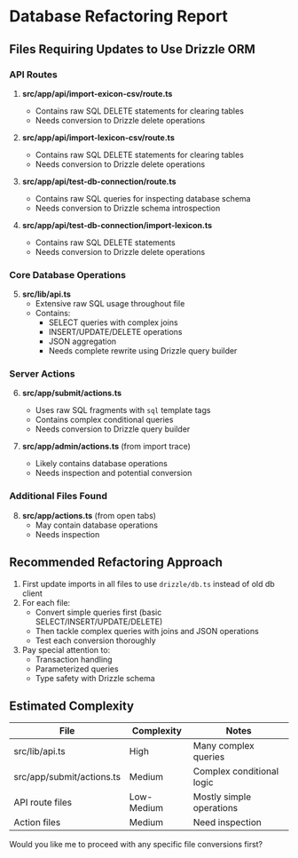 # Database Refactoring Report

## Files Requiring Updates to Use Drizzle ORM

### API Routes
1. **src/app/api/import-exicon-csv/route.ts**
   - Contains raw SQL DELETE statements for clearing tables
   - Needs conversion to Drizzle delete operations

2. **src/app/api/import-lexicon-csv/route.ts**  
   - Contains raw SQL DELETE statements for clearing tables
   - Needs conversion to Drizzle delete operations

3. **src/app/api/test-db-connection/route.ts**
   - Contains raw SQL queries for inspecting database schema
   - Needs conversion to Drizzle schema introspection

4. **src/app/api/test-db-connection/import-lexicon.ts**
   - Contains raw SQL DELETE statements
   - Needs conversion to Drizzle delete operations

### Core Database Operations
5. **src/lib/api.ts**
   - Extensive raw SQL usage throughout file
   - Contains:
     - SELECT queries with complex joins
     - INSERT/UPDATE/DELETE operations
     - JSON aggregation
     - Needs complete rewrite using Drizzle query builder

### Server Actions
6. **src/app/submit/actions.ts**
   - Uses raw SQL fragments with `sql` template tags
   - Contains complex conditional queries
   - Needs conversion to Drizzle query builder

7. **src/app/admin/actions.ts** (from import trace)
   - Likely contains database operations
   - Needs inspection and potential conversion

### Additional Files Found
8. **src/app/actions.ts** (from open tabs)
   - May contain database operations
   - Needs inspection

## Recommended Refactoring Approach

1. First update imports in all files to use `drizzle/db.ts` instead of old db client
2. For each file:
   - Convert simple queries first (basic SELECT/INSERT/UPDATE/DELETE)
   - Then tackle complex queries with joins and JSON operations
   - Test each conversion thoroughly
3. Pay special attention to:
   - Transaction handling
   - Parameterized queries
   - Type safety with Drizzle schema

## Estimated Complexity

| File | Complexity | Notes |
|------|------------|-------|
| src/lib/api.ts | High | Many complex queries |
| src/app/submit/actions.ts | Medium | Complex conditional logic |
| API route files | Low-Medium | Mostly simple operations |
| Action files | Medium | Need inspection |

Would you like me to proceed with any specific file conversions first?
